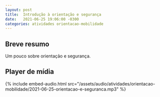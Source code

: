 ```yaml
---
layout: post
title:  Introdução à orientação e segurança
date:   2021-06-25 19:06:00 -0300
categories: atividades orientacao-mobilidade
---
```


## Breve resumo
Um pouco sobre orientação e segurança.

## Player de mídia
{% include embed-audio.html src="/assets/audio/atividades/orientacao-mobilidade/2021-06-25-orientacao-e-seguranca.mp3" %}
